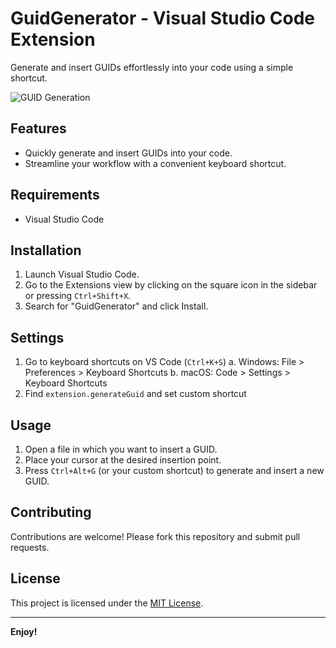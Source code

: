# GuidGenerator - Visual Studio Code Extension

Generate and insert GUIDs effortlessly into your code using a simple shortcut.

![GUID Generation](images/view.gif)

## Features

- Quickly generate and insert GUIDs into your code.
- Streamline your workflow with a convenient keyboard shortcut.

## Requirements

- Visual Studio Code

## Installation

1. Launch Visual Studio Code.
2. Go to the Extensions view by clicking on the square icon in the sidebar or pressing `Ctrl+Shift+X`.
3. Search for "GuidGenerator" and click Install.

## Settings

1. Go to keyboard shortcuts on VS Code (`Ctrl+K+S`)
    a. Windows: File > Preferences > Keyboard Shortcuts
    b. macOS: Code > Settings > Keyboard  Shortcuts
2. Find `extension.generateGuid` and set custom shortcut

## Usage

1. Open a file in which you want to insert a GUID.
2. Place your cursor at the desired insertion point.
3. Press `Ctrl+Alt+G` (or your custom shortcut) to generate and insert a new GUID.

## Contributing

Contributions are welcome! Please fork this repository and submit pull requests.

## License

This project is licensed under the [MIT License](LICENSE).

---

**Enjoy!**
